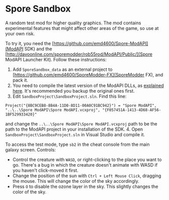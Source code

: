# Spore Sandbox

A random test mod for higher quality graphics. The mod contains experimental features that might affect other areas of the game, so use at your own risk.

To try it, you need the [https://github.com/emd4600/Spore-ModAPI](ModAPI SDK) and the [http://davoonline.com/sporemodder/rob55rod/ModAPI/Public/](Spore ModAPI Launcher Kit). Follow these instructions:
 1. Add `SporeSandbox_data` as an external project to [https://github.com/emd4600/SporeModder-FX](SporeModder FX), and pack it.
 2. You need to compile the latest version of the ModAPI DLLs, as [explained here](https://emd4600.github.io/Spore-ModAPI/_dev_d_l_ls.html). It's recommended you backup the original ones first.
 3. Edit `SandboxProject\SandboxProject.sln`. Find this line:
 ```
 Project("{8BC9CEB8-8B4A-11D0-8D11-00A0C91BC942}") = "Spore ModAPI", "..\..\Spore ModAPI\Spore ModAPI.vcxproj", "{F057451A-1413-4D68-AF56-1BF529933420}"
 ```
 and change the `..\..\Spore ModAPI\Spore ModAPI.vcxproj` path to be the path to the ModAPI project in your installation of the SDK.
 4. Open `SandboxProject\SandboxProject.sln` in Visual Studio and compile it. 

To access the test mode, type `sb2` in the cheat console from the main galaxy screen. Controls:
 - Control the creature with `WASD`, or right-clicking to the place you want to go. There's a bug in which the creature doesn't animate with WASD if you haven't click-moved it first.
 - Change the position of the sun with `Ctrl + Left Mouse Click`, dragging the mouse.  This will change the color of the sky accordingly.
 - Press `O` to disable the ozone layer in the sky. This slightly changes the color of the sky.